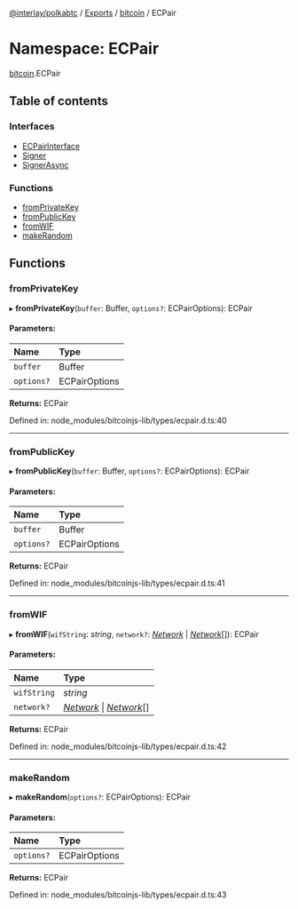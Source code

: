 [@interlay/polkabtc](/README.md) / [Exports](/modules.md) / [bitcoin](/modules/bitcoin.md) / ECPair

# Namespace: ECPair

[bitcoin](/modules/bitcoin.md).ECPair

## Table of contents

### Interfaces

- [ECPairInterface](/interfaces/bitcoin.ecpair.ecpairinterface.md)
- [Signer](/interfaces/bitcoin.ecpair.signer.md)
- [SignerAsync](/interfaces/bitcoin.ecpair.signerasync.md)

### Functions

- [fromPrivateKey](/modules/bitcoin.ecpair.md#fromprivatekey)
- [fromPublicKey](/modules/bitcoin.ecpair.md#frompublickey)
- [fromWIF](/modules/bitcoin.ecpair.md#fromwif)
- [makeRandom](/modules/bitcoin.ecpair.md#makerandom)

## Functions

### fromPrivateKey

▸ **fromPrivateKey**(`buffer`: Buffer, `options?`: ECPairOptions): ECPair

#### Parameters:

Name | Type |
:------ | :------ |
`buffer` | Buffer |
`options?` | ECPairOptions |

**Returns:** ECPair

Defined in: node_modules/bitcoinjs-lib/types/ecpair.d.ts:40

___

### fromPublicKey

▸ **fromPublicKey**(`buffer`: Buffer, `options?`: ECPairOptions): ECPair

#### Parameters:

Name | Type |
:------ | :------ |
`buffer` | Buffer |
`options?` | ECPairOptions |

**Returns:** ECPair

Defined in: node_modules/bitcoinjs-lib/types/ecpair.d.ts:41

___

### fromWIF

▸ **fromWIF**(`wifString`: *string*, `network?`: [*Network*](/interfaces/bitcoin.networks.network.md) \| [*Network*](/interfaces/bitcoin.networks.network.md)[]): ECPair

#### Parameters:

Name | Type |
:------ | :------ |
`wifString` | *string* |
`network?` | [*Network*](/interfaces/bitcoin.networks.network.md) \| [*Network*](/interfaces/bitcoin.networks.network.md)[] |

**Returns:** ECPair

Defined in: node_modules/bitcoinjs-lib/types/ecpair.d.ts:42

___

### makeRandom

▸ **makeRandom**(`options?`: ECPairOptions): ECPair

#### Parameters:

Name | Type |
:------ | :------ |
`options?` | ECPairOptions |

**Returns:** ECPair

Defined in: node_modules/bitcoinjs-lib/types/ecpair.d.ts:43
